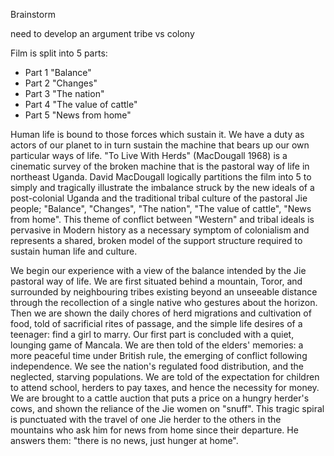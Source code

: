 Brainstorm

need to develop an argument
tribe vs colony

Film is split into 5 parts:
 * Part 1 "Balance"
 * Part 2 "Changes"
 * Part 3 "The nation"
 * Part 4 "The value of cattle"
 * Part 5 "News from home"


Human life is bound to those forces which sustain it. We have a duty as actors of our planet to in turn sustain the machine that bears up our own particular ways of life. "To Live With Herds" (MacDougall 1968) is a cinematic survey of the broken machine that is the pastoral way of life in northeast Uganda. David MacDougall logically partitions the film into 5 to simply and tragically illustrate the imbalance struck by the new ideals of a post-colonial Uganda and the traditional tribal culture of the pastoral Jie people; "Balance", "Changes", "The nation", "The value of cattle", "News from home". This theme of conflict between "Western" and tribal ideals is pervasive in Modern history as a necessary symptom of colonialism and represents a shared, broken model of the support structure required to sustain human life and culture.

We begin our experience with a view of the balance intended by the Jie pastoral way of life. We are first situated behind a mountain, Toror, and surrounded by neighbouring tribes existing beyond an unseeable distance through the recollection of a single native who gestures about the horizon. Then we are shown the daily chores of herd migrations and cultivation of food, told of sacrificial rites of passage, and the simple life desires of a teenager: find a girl to marry. Our first part is concluded with a quiet, lounging game of Mancala. We are then told of the elders' memories: a more peaceful time under British rule, the emerging of conflict following independence. We see the nation's regulated food distribution, and the neglected, starving populations. We are told of the expectation for children to attend school, herders to pay taxes, and hence the necessity for money. We are brought to a cattle auction that puts a price on a hungry herder's cows, and shown the reliance of the Jie women on "snuff". This tragic spiral is punctuated with the travel of one Jie herder to the others in the mountains who ask him for news from home since their departure. He answers them: "there is no news, just hunger at home".

